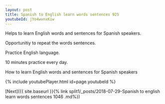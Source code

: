 ```yaml
---
layout: post
title: Spanish to English learn words sentences 925 
youtubeId: jYo4wvnxKiw
---
```

 
 
Helps to learn English words and sentences for Spanish speakers.

Opportunitiy to repeat the words sentences. 

Practice English language. 
 
10 minutes practice every day. 
 
How to learn English words and sentences for Spanish speakers 
 
{% include youtubePlayer.html id=page.youtubeId %}
 
 
[Next]({{ site.baseurl }}{% link  split1/_posts/2018-07-29-Spanish to english learn words sentences 1046 .md%})
 
